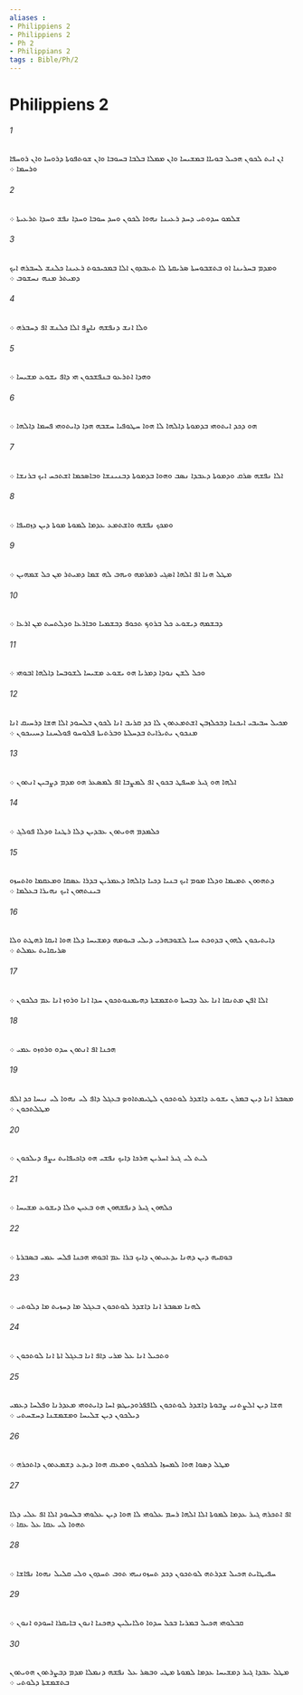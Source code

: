 ```yaml
---
aliases : 
- Philippiens 2
- Philippiens 2
- Ph 2
- Philippians 2
tags : Bible/Ph/2
---
```


# Philippiens 2

###### 1
ܐܢ ܐܝܬ ܠܟܘܢ ܗܟܝܠ ܒܘܝܐܐ ܒܡܫܝܚܐ ܘܐܢ ܡܡܠܐ ܒܠܒܐ ܒܚܘܒܐ ܘܐܢ ܫܘܬܦܘܬܐ ܕܪܘܚܐ ܘܐܢ ܪܘܚܦܐ ܘܪܚܡܐ ܀
###### 2
ܫܠܡܘ ܚܕܘܬܝ ܕܚܕ ܪܥܝܢܐ ܢܗܘܐ ܠܟܘܢ ܘܚܕ ܚܘܒܐ ܘܚܕܐ ܢܦܫ ܘܚܕܐ ܬܪܥܝܬܐ ܀
###### 3
ܘܡܕܡ ܒܚܪܝܢܐ ܐܘ ܒܬܫܒܘܚܬܐ ܤܪܝܩܬܐ ܠܐ ܬܥܒܕܘܢ ܐܠܐ ܒܡܟܝܟܘܬ ܪܥܝܢܐ ܟܠܢܫ ܠܚܒܪܗ ܐܝܟ ܕܡܝܬܪ ܡܢܗ ܢܚܫܘܒ ܀
###### 4
ܘܠܐ ܐܢܫ ܕܢܦܫܗ ܢܐܨܦ ܐܠܐ ܟܠܢܫ ܐܦ ܕܚܒܪܗ ܀
###### 5
ܘܗܕܐ ܐܬܪܥܘ ܒܢܦܫܟܘܢ ܗܝ ܕܐܦ ܝܫܘܥ ܡܫܝܚܐ ܀
###### 6
ܗܘ ܕܟܕ ܐܝܬܘܗܝ ܒܕܡܘܬܐ ܕܐܠܗܐ ܠܐ ܗܘܐ ܚܛܘܦܝܐ ܚܫܒܗ ܗܕܐ ܕܐܝܬܘܗܝ ܦܚܡܐ ܕܐܠܗܐ ܀
###### 7
ܐܠܐ ܢܦܫܗ ܤܪܩ ܘܕܡܘܬܐ ܕܥܒܕܐ ܢܤܒ ܘܗܘܐ ܒܕܡܘܬܐ ܕܒܢܝܢܫܐ ܘܒܐܤܟܡܐ ܐܫܬܟܚ ܐܝܟ ܒܪܢܫܐ ܀
###### 8
ܘܡܟܟ ܢܦܫܗ ܘܐܫܬܡܥ ܥܕܡܐ ܠܡܘܬܐ ܡܘܬܐ ܕܝܢ ܕܙܩܝܦܐ ܀
###### 9
ܡܛܠ ܗܢܐ ܐܦ ܐܠܗܐ ܐܤܓܝ ܪܡܪܡܗ ܘܝܗܒ ܠܗ ܫܡܐ ܕܡܝܬܪ ܡܢ ܟܠ ܫܡܗܝܢ ܀
###### 10
ܕܒܫܡܗ ܕܝܫܘܥ ܟܠ ܒܪܘܟ ܬܟܘܦ ܕܒܫܡܝܐ ܘܒܐܪܥܐ ܘܕܠܬܚܬ ܡܢ ܐܪܥܐ ܀
###### 11
ܘܟܠ ܠܫܢ ܢܘܕܐ ܕܡܪܝܐ ܗܘ ܝܫܘܥ ܡܫܝܚܐ ܠܫܘܒܚܐ ܕܐܠܗܐ ܐܒܘܗܝ ܀
###### 12
ܡܟܝܠ ܚܒܝܒܝ ܐܝܟܢܐ ܕܒܟܠܙܒܢ ܐܫܬܡܥܬܘܢ ܠܐ ܟܕ ܩܪܝܒ ܐܢܐ ܠܟܘܢ ܒܠܚܘܕ ܐܠܐ ܗܫܐ ܕܪܚܝܩ ܐܢܐ ܡܢܟܘܢ ܝܬܝܪܐܝܬ ܒܕܚܠܬܐ ܘܒܪܬܝܬܐ ܦܠܘܚܘ ܦܘܠܚܢܐ ܕܚܝܝܟܘܢ ܀
###### 13
ܐܠܗܐ ܗܘ ܓܝܪ ܡܚܦܛ ܒܟܘܢ ܐܦ ܠܡܨܒܐ ܐܦ ܠܡܤܥܪ ܗܘ ܡܕܡ ܕܨܒܝܢ ܐܢܬܘܢ ܀
###### 14
ܟܠܡܕܡ ܗܘܝܬܘܢ ܥܒܕܝܢ ܕܠܐ ܪܛܢܐ ܘܕܠܐ ܦܘܠܓ ܀
###### 15
ܕܬܗܘܘܢ ܬܡܝܡܐ ܘܕܠܐ ܡܘܡ ܐܝܟ ܒܢܝܐ ܕܟܝܐ ܕܐܠܗܐ ܕܥܡܪܝܢ ܒܕܪܐ ܥܤܩܐ ܘܡܥܩܡܐ ܘܐܬܚܙܘ ܒܝܢܬܗܘܢ ܐܝܟ ܢܗܝܪܐ ܒܥܠܡܐ ܀
###### 16
ܕܐܝܬܝܟܘܢ ܠܗܘܢ ܒܕܘܟܬ ܚܝܐ ܠܫܘܒܗܪܝ ܕܝܠܝ ܒܝܘܡܗ ܕܡܫܝܚܐ ܕܠܐ ܗܘܐ ܐܝܩܐ ܪܗܛܬ ܘܠܐ ܤܪܝܩܐܝܬ ܥܡܠܬ ܀
###### 17
ܐܠܐ ܐܦܢ ܡܬܢܩܐ ܐܢܐ ܥܠ ܕܒܚܬܐ ܘܬܫܡܫܬܐ ܕܗܝܡܢܘܬܟܘܢ ܚܕܐ ܐܢܐ ܘܪܘܙ ܐܢܐ ܥܡ ܟܠܟܘܢ ܀
###### 18
ܗܟܢܐ ܐܦ ܐܢܬܘܢ ܚܕܘ ܘܪܘܙܘ ܥܡܝ ܀
###### 19
ܡܤܒܪ ܐܢܐ ܕܝܢ ܒܡܪܢ ܝܫܘܥ ܕܐܫܕܪ ܠܘܬܟܘܢ ܠܛܝܡܬܐܘܤ ܒܥܓܠ ܕܐܦ ܠܝ ܢܗܘܐ ܠܝ ܢܝܚܐ ܟܕ ܐܠܦ ܡܛܠܬܟܘܢ ܀
###### 20
ܠܝܬ ܠܝ ܓܝܪ ܐܚܪܝܢ ܗܪܟܐ ܕܐܝܟ ܢܦܫܝ ܗܘ ܕܐܟܝܦܐܝܬ ܝܨܦ ܕܝܠܟܘܢ ܀
###### 21
ܟܠܗܘܢ ܓܝܪ ܕܢܦܫܗܘܢ ܗܘ ܒܥܝܢ ܘܠܐ ܕܝܫܘܥ ܡܫܝܚܐ ܀
###### 22
ܒܘܩܝܗ ܕܝܢ ܕܗܢܐ ܝܕܥܝܬܘܢ ܕܐܝܟ ܒܪܐ ܥܡ ܐܒܘܗܝ ܗܟܢܐ ܦܠܚ ܥܡܝ ܒܤܒܪܬܐ ܀
###### 23
ܠܗܢܐ ܡܤܒܪ ܐܢܐ ܕܐܫܕܪ ܠܘܬܟܘܢ ܒܥܓܠ ܡܐ ܕܚܙܝܬ ܡܐ ܕܠܘܬܝ ܀
###### 24
ܘܬܟܝܠ ܐܢܐ ܥܠ ܡܪܝ ܕܐܦ ܐܢܐ ܒܥܓܠ ܐܬܐ ܐܢܐ ܠܘܬܟܘܢ ܀
###### 25
ܗܫܐ ܕܝܢ ܐܠܨܬܢܝ ܨܒܘܬܐ ܕܐܫܕܪ ܠܘܬܟܘܢ ܠܐܦܦܪܘܕܝܛܤ ܐܚܐ ܕܐܝܬܘܗܝ ܡܥܕܪܢܐ ܘܦܠܚܐ ܕܥܡܝ ܕܝܠܟܘܢ ܕܝܢ ܫܠܝܚܐ ܘܡܫܡܫܢܐ ܕܚܫܚܬܝ ܀
###### 26
ܡܛܠ ܕܤܘܐ ܗܘܐ ܠܡܚܙܐ ܠܟܠܟܘܢ ܘܡܥܩ ܗܘܐ ܕܝܕܥ ܕܫܡܥܬܘܢ ܕܐܬܟܪܗ ܀
###### 27
ܐܦ ܐܬܟܪܗ ܓܝܪ ܥܕܡܐ ܠܡܘܬܐ ܐܠܐ ܐܠܗܐ ܪܚܡ ܥܠܘܗܝ ܠܐ ܗܘܐ ܕܝܢ ܥܠܘܗܝ ܒܠܚܘܕ ܐܠܐ ܐܦ ܥܠܝ ܕܠܐ ܬܗܘܐ ܠܝ ܥܩܐ ܥܠ ܥܩܐ ܀
###### 28
ܚܦܝܛܐܝܬ ܗܟܝܠ ܫܕܪܬܗ ܠܘܬܟܘܢ ܕܟܕ ܬܚܙܘܢܝܗܝ ܬܘܒ ܬܚܕܘܢ ܘܠܝ ܩܠܝܠ ܢܗܘܐ ܢܦܐܫܐ ܀
###### 29
ܩܒܠܘܗܝ ܗܟܝܠ ܒܡܪܝܐ ܒܟܠ ܚܕܘܐ ܘܠܐܝܠܝܢ ܕܗܟܢܐ ܐܢܘܢ ܒܐܝܩܪܐ ܐܚܘܕܘ ܐܢܘܢ ܀
###### 30
ܡܛܠ ܥܒܕܐ ܓܝܪ ܕܡܫܝܚܐ ܥܕܡܐ ܠܡܘܬܐ ܡܛܝ ܘܒܤܪ ܥܠ ܢܦܫܗ ܕܢܡܠܐ ܡܕܡ ܕܒܨܪܬܘܢ ܗܘܝܬܘܢ ܒܬܫܡܫܬܐ ܕܠܘܬܝ ܀
